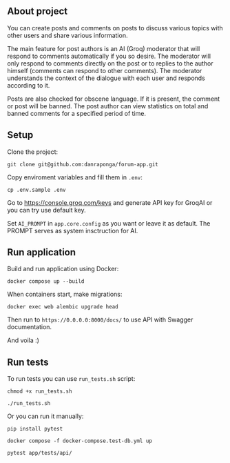 

## About project

You can create posts and comments on posts to discuss various topics with other users and share various information.

The main feature for post authors is an AI (Groq) moderator that will respond to comments automatically if you so desire.
The moderator will only respond to comments directly on the post or to replies to the author himself (comments can respond to other comments). The moderator understands the context of the dialogue with each user and responds according to it.

Posts are also checked for obscene language. If it is present, the comment or post will be banned.
The post author can view statistics on total and banned comments for a specified period of time.

## Setup
Clone the project:

```
git clone git@github.com:danraponga/forum-app.git
```

Copy enviroment variables and fill them in `.env`:

```
cp .env.sample .env
```


Go to https://console.groq.com/keys and generate API key for GroqAI or you can try use default key.


Set `AI_PROMPT` in `app.core.config` as you want or leave it as default. The PROMPT serves as system insctruction for AI.


## Run application
Build and run application using Docker:

```
docker compose up --build
```

When containers start, make migrations:

```
docker exec web alembic upgrade head
```


Then run to `https://0.0.0.0:8000/docs/` to use API with Swagger documentation.

And voila :)


## Run tests
To run tests you can use `run_tests.sh` script:
```
chmod +x run_tests.sh

./run_tests.sh
```

Or you can run it manually:
```
pip install pytest

docker compose -f docker-compose.test-db.yml up

pytest app/tests/api/
```

